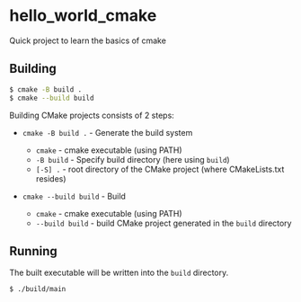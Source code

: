 # hello_world_cmake

Quick project to learn the basics of cmake

## Building
```bash
$ cmake -B build .
$ cmake --build build
```

Building CMake projects consists of 2 steps:
* `cmake -B build .` - Generate the build system
    * `cmake` - cmake executable (using PATH)
    * `-B build` - Specify build directory (here using `build`)
    * `[-S] .` - root directory of the CMake project (where CMakeLists.txt resides)

* `cmake --build build` - Build
    * `cmake` - cmake executable (using PATH)
    * `--build build` - build CMake project generated in the `build` directory

## Running
The built executable will be written into the `build` directory.

```bash
$ ./build/main
```


